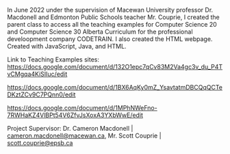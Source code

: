 In June 2022 under the supervision of Macewan University professor Dr. Macdonell and Edmonton Public Schools teacher Mr. Couprie, I created the parent class to access all the teaching examples for Computer Science 20 and Computer Science 30 Alberta Curriculum for the professional develoopment company CODETRAIN. I also created the HTML webpage.
Created with JavaScript, Java, and HTML.

Link to Teaching Examples sites:
https://docs.google.com/document/d/132O1epc7qCv83M2Va4gc3v_du_P4TvCMgqa4KiSIIuc/edit


https://docs.google.com/document/d/1BX6AqKy0mZ_YsavtatmDBCQqQCTeDKztZCv9C7PQnn0/edit


https://docs.google.com/document/d/1MPhNWeFno-7RWHaKZ4VlBPt54V6ZfvJsXoxA3YXbWwE/edit

Project Supervisor: Dr. Cameron Macdonell | cameron.macdonell@macewan.ca, Mr. Scott Couprie | scott.couprie@epsb.ca
